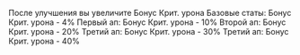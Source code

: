 После улучшения вы увеличите Бонус Крит. урона
Базовые статы: Бонус Крит. урона - 4% 
Первый ап: Бонус Крит. урона - 10%
Второй ап: Бонус Крит. урона - 20%
Третий ап: Бонус Крит. урона - 30%
Третий ап: Бонус Крит. урона - 40%